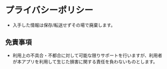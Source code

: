 # プライバシーポリシー

* 入手した情報は保存/転送せずその場で廃棄します。

## 免責事項
* 利用上の不具合・不都合に対して可能な限りサポートを行いますが、利用者が本アプリを利用して生じた損害に関する責任を負わないものとします。
